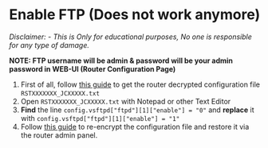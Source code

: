 # Enable FTP (Does not work anymore)

*Disclaimer: - This is Only for educational purposes, No one is responsible for any type of damage.*

**NOTE:  FTP username will be admin & password will be your admin password in WEB-UI (Router Configuration Page)**

1. First of all, follow [this guide](https://github.com/itsyourap/JioFiber-Home-Gateway/blob/master/Instructions/Decrypt-Router-Configuration-File.md) to get the router decrypted configuration file `RSTXXXXXXX_JCXXXXX.txt`
2. Open `RSTXXXXXXX_JCXXXXX.txt` with Notepad or other Text Editor 
3. **Find** the line 
`config.vsftpd["ftpd"][1]["enable"] = "0"`
and **replace** it with
`config.vsftpd["ftpd"][1]["enable"] = "1"`
4. Follow [this guide](https://github.com/itsyourap/JioFiber-Home-Gateway/blob/master/Instructions/Encrypt-Router-Configuration-File.md) to re-encrypt the configuration file and restore it via the router admin panel.
